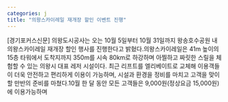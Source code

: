 ```yaml
---
categories: j
title: "의왕스카이레일 재개장 할인 이벤트 진행"
---
```

[경기포커스신문] 의왕도시공사는 오는 10월 5일부터 10월 31일까지 왕송호수공원 내 의왕스카이레일 재개장 할인 행사를 진행한다고 밝혔다.의왕스카이레일은 41m 높이의 15층 타워에서 도착지까지 350m를 시속 80km로 하강하며 아찔하고 짜릿한 스릴을 체험할 수 있는 의왕시 대표 레저 시설이다. 최근 리프트를 엘리베이트로 교체해 이용객들이 더욱 안전하고 편리하게 이용이 가능하며, 시설과 환경을 정비를 마치고 고객을 맞이할 만반의 준비를 마쳤다.10월 한 달 동안 모든 고객들은 9,000원(정상요금 15,000원)에 이용가능하며